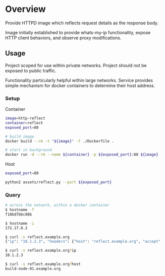 # Overview

Provide HTTPD image which reflects request details as the response body.

Image initially established to provide whats-my-ip functionality, expose HTTP client behaviors, and observe proxy modifications.

## Usage

Project scoped for use within private networks.  Project should not be exposed to public traffic.  

Functionality particularly helpful within large networks.  Service provides simple mechanism for docker containers to determine their host address.

### Setup

Container 

```bash
image=http-reflect
container=reflect
exposed_port=80

# build image
docker build --rm -t "${image}" -f ./Dockerfile .

# start in background
docker run -d --rm --name ${container} -p ${exposed_port}:80 ${image}
```

Host

```bash
exposed_port=80

python2 assets/reflect.py --port ${exposed_port}
```

### Query

```bash
# across the network, within a docker container
$ hostname -f
f18bd7bbc08b

$ hostname -i
172.17.0.2

$ curl -s reflect.example.org
{"ip": "10.1.2.3", "headers": {"host": "reflect.example.org", "accept": "*/*", "user-agent": "curl/7.29.0"}, "host": "build-node-01.example.org", "command": "GET", "context": "/", "query": {}, "path": "/", "data": null}

$ curl -s reflect.example.org?ip
10.1.2.3

$ curl -s reflect.example.org?host
build-node-01.example.org
```
